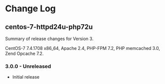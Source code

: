 # Change Log

## centos-7-httpd24u-php72u

Summary of release changes for Version 3.

CentOS-7 7.4.1708 x86_64, Apache 2.4, PHP-FPM 7.2, PHP memcached 3.0, Zend Opcache 7.2.

### 3.0.0 - Unreleased

- Initial release